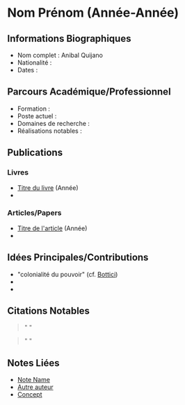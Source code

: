 # Nom Prénom (Année-Année)

## Informations Biographiques
- Nom complet : Anibal Quijano
- Nationalité : 
- Dates : 

## Parcours Académique/Professionnel
- Formation : 
- Poste actuel : 
- Domaines de recherche : 
- Réalisations notables : 

## Publications
### Livres
- [Titre du livre](link) (Année)
- 

### Articles/Papers
- [Titre de l'article](link) (Année)
- 

## Idées Principales/Contributions
- "colonialité du pouvoir" (cf. [Bottici](../books/manifeste-anarcha-feministe.md))
- 
- 

## Citations Notables
> " " 

> " " 

## Notes Liées
- [Note Name](link)
- [Autre auteur](link)
- [Concept](link)
